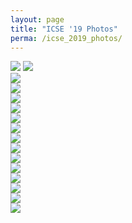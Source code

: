 ```yaml
---
layout: page
title: "ICSE '19 Photos"
perma: /icse_2019_photos/
---
```


![](./workshop_photos/2019_icse/P4280001.JPG)
![](./workshop_photos/2019_icse/P4280006.JPG)  
![](./workshop_photos/2019_icse/P4280016.JPG)  
![](./workshop_photos/2019_icse/P4280024.JPG)  
![](./workshop_photos/2019_icse/P4280026.JPG)  
![](./workshop_photos/2019_icse/P4280034.JPG)  
![](./workshop_photos/2019_icse/P4280048.JPG)  
![](./workshop_photos/2019_icse/P4280049.JPG)  
![](./workshop_photos/2019_icse/P4280057.JPG)  
![](./workshop_photos/2019_icse/P4280075.JPG)  
![](./workshop_photos/2019_icse/P4280091.JPG)  
![](./workshop_photos/2019_icse/P4280096.JPG)  
![](./workshop_photos/2019_icse/P4280101.JPG)  
![](./workshop_photos/2019_icse/P4280103.JPG)  
![](./workshop_photos/2019_icse/P4280109.JPG)  
![](./workshop_photos/2019_icse/P4280012.JPG)   
